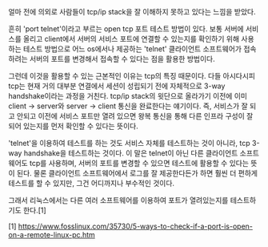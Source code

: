 얼마 전에 의외로 사람들이 tcp/ip stack을 잘 이해하지 못하고 있다는 느낌을 받았다.

흔히 'port telnet'이라고 부르는 open tcp 포트 테스트 방법이 있다.
보통 서버에 서비스를 올리고 client에서 서버의 서비스 포트에 연결할 수 있는지를 확인하기 위해 사용하는 테스트 방법으로 
어느 os에서나 제공하는 'telnet' 클라이언트 소프트웨어가 접속하려는 서버의 포트를 변경해서 접속할 수 있다는 점을 활용한 방법이다.

그런데 이것을 활용할 수 있는 근본적인 이유는 tcp의 특징 때문이다.
다들 아시다시피 tcp는 현재 거의 대부분 연결에서 세션이 성립되기 전에 자체적으로 3-way handshake이라는 과정을 거친다.
tcp/ip stack의 윗단으로 올라가기 이전에 이미 client -> server와 server -> client 통신을 완료한다는 얘기이다.
즉, 서비스가 잘 되고 안되고 이전에 서비스 포트만 열려 있으면 왕복 통신을 통해 다른 인프라 구성이 잘 되어 있는지를 먼저 확인할 수 있다는 뜻이다.

'telnet'을 이용하여 테스트를 하는 것도 서비스 자체를 테스트하는 것이 아니라, tcp 3-way handshake을 테스트하는 것이다.
이 말은 telnet이 아닌 다른 클라이언트 소프트웨어도 tcp를 사용하며, 서버의 포트를 변경할 수 있으면 테스트에 활용할 수 있다는 뜻이 된다.
물론 클라이언트 소프트웨어에서 로그를 잘 제공한다든가 하면 훨씬 더 편하게 테스트를 할 수 있지만, 그건 어디까지나 부수적인 것이다.

그래서 리눅스에서는 다른 여러 소프트웨어를 이용하여 포트가 열려있는지를 테스트하기도 한다.[1]

[1] https://www.fosslinux.com/35730/5-ways-to-check-if-a-port-is-open-on-a-remote-linux-pc.htm
